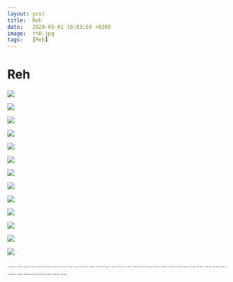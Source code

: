 ```yaml
---
layout: post
title:  Reh
date:   2020-05-01 16:03:50 +0300
image:  rh0.jpg
tags:   [Reh]
---
```


# Reh

![]({{site.baseurl}}/img/00.jpg)

![]({{site.baseurl}}/img/rh1.jpg)

![]({{site.baseurl}}/img/rh2.jpg)

![]({{site.baseurl}}/img/rh3.jpg)

![]({{site.baseurl}}/img/rh4.jpg)

![]({{site.baseurl}}/img/rh5.jpg)

![]({{site.baseurl}}/img/rh6.jpg)

![]({{site.baseurl}}/img/rh7.jpg)

![]({{site.baseurl}}/img/rh8.jpg)

![]({{site.baseurl}}/img/rh9.jpg)

![]({{site.baseurl}}/img/rh10.jpg)

![]({{site.baseurl}}/img/rh11.jpg)

![]({{site.baseurl}}/img/rh12.jpg)

..............................................................................................................................................................